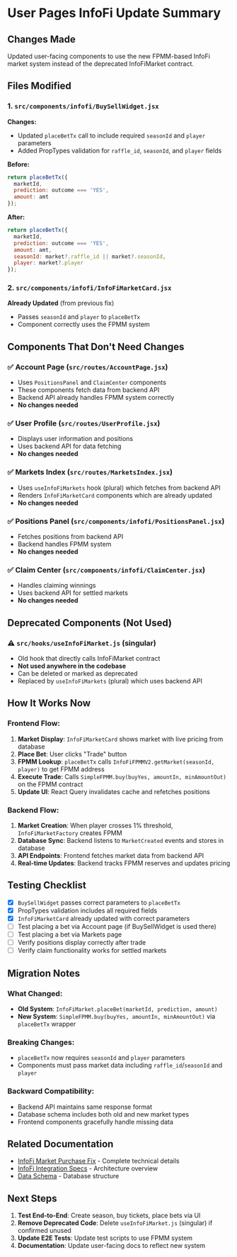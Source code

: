 # User Pages InfoFi Update Summary

## Changes Made

Updated user-facing components to use the new FPMM-based InfoFi market system instead of the deprecated InfoFiMarket contract.

## Files Modified

### 1. `src/components/infofi/BuySellWidget.jsx`

**Changes:**
- Updated `placeBetTx` call to include required `seasonId` and `player` parameters
- Added PropTypes validation for `raffle_id`, `seasonId`, and `player` fields

**Before:**
```javascript
return placeBetTx({ 
  marketId, 
  prediction: outcome === 'YES', 
  amount: amt 
});
```

**After:**
```javascript
return placeBetTx({ 
  marketId, 
  prediction: outcome === 'YES', 
  amount: amt,
  seasonId: market?.raffle_id || market?.seasonId,
  player: market?.player
});
```

### 2. `src/components/infofi/InfoFiMarketCard.jsx`

**Already Updated** (from previous fix)
- Passes `seasonId` and `player` to `placeBetTx`
- Component correctly uses the FPMM system

## Components That Don't Need Changes

### ✅ Account Page (`src/routes/AccountPage.jsx`)
- Uses `PositionsPanel` and `ClaimCenter` components
- These components fetch data from backend API
- Backend API already handles FPMM system correctly
- **No changes needed**

### ✅ User Profile (`src/routes/UserProfile.jsx`)
- Displays user information and positions
- Uses backend API for data fetching
- **No changes needed**

### ✅ Markets Index (`src/routes/MarketsIndex.jsx`)
- Uses `useInfoFiMarkets` hook (plural) which fetches from backend API
- Renders `InfoFiMarketCard` components which are already updated
- **No changes needed**

### ✅ Positions Panel (`src/components/infofi/PositionsPanel.jsx`)
- Fetches positions from backend API
- Backend handles FPMM system
- **No changes needed**

### ✅ Claim Center (`src/components/infofi/ClaimCenter.jsx`)
- Handles claiming winnings
- Uses backend API for settled markets
- **No changes needed**

## Deprecated Components (Not Used)

### ⚠️ `src/hooks/useInfoFiMarket.js` (singular)
- Old hook that directly calls InfoFiMarket contract
- **Not used anywhere in the codebase**
- Can be deleted or marked as deprecated
- Replaced by `useInfoFiMarkets` (plural) which uses backend API

## How It Works Now

### Frontend Flow:
1. **Market Display**: `InfoFiMarketCard` shows market with live pricing from database
2. **Place Bet**: User clicks "Trade" button
3. **FPMM Lookup**: `placeBetTx` calls `InfoFiFPMMV2.getMarket(seasonId, player)` to get FPMM address
4. **Execute Trade**: Calls `SimpleFPMM.buy(buyYes, amountIn, minAmountOut)` on the FPMM contract
5. **Update UI**: React Query invalidates cache and refetches positions

### Backend Flow:
1. **Market Creation**: When player crosses 1% threshold, `InfoFiMarketFactory` creates FPMM
2. **Database Sync**: Backend listens to `MarketCreated` events and stores in database
3. **API Endpoints**: Frontend fetches market data from backend API
4. **Real-time Updates**: Backend tracks FPMM reserves and updates pricing

## Testing Checklist

- [x] `BuySellWidget` passes correct parameters to `placeBetTx`
- [x] PropTypes validation includes all required fields
- [x] `InfoFiMarketCard` already updated with correct parameters
- [ ] Test placing a bet via Account page (if BuySellWidget is used there)
- [ ] Test placing a bet via Markets page
- [ ] Verify positions display correctly after trade
- [ ] Verify claim functionality works for settled markets

## Migration Notes

### What Changed:
- **Old System**: `InfoFiMarket.placeBet(marketId, prediction, amount)`
- **New System**: `SimpleFPMM.buy(buyYes, amountIn, minAmountOut)` via `placeBetTx` wrapper

### Breaking Changes:
- `placeBetTx` now requires `seasonId` and `player` parameters
- Components must pass market data including `raffle_id`/`seasonId` and `player`

### Backward Compatibility:
- Backend API maintains same response format
- Database schema includes both old and new market types
- Frontend components gracefully handle missing data

## Related Documentation

- [InfoFi Market Purchase Fix](./INFOFI_MARKET_PURCHASE_FIX.md) - Complete technical details
- [InfoFi Integration Specs](../02-architecture/infofi-integration/) - Architecture overview
- [Data Schema](../../instructions/data-schema.md) - Database structure

## Next Steps

1. **Test End-to-End**: Create season, buy tickets, place bets via UI
2. **Remove Deprecated Code**: Delete `useInfoFiMarket.js` (singular) if confirmed unused
3. **Update E2E Tests**: Update test scripts to use FPMM system
4. **Documentation**: Update user-facing docs to reflect new system
